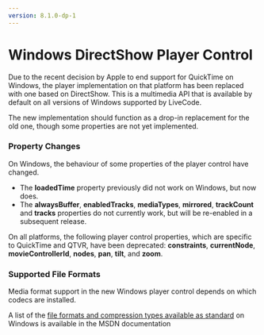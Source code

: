 ```yaml
---
version: 8.1.0-dp-1
---
```

# Windows DirectShow Player Control

Due to the recent decision by Apple to end support for QuickTime on
Windows, the player implementation on that platform has been replaced
with one based on DirectShow.  This is a multimedia API that is
available by default on all versions of Windows supported by LiveCode.

The new implementation should function as a drop-in replacement for
the old one, though some properties are not yet implemented.

### Property Changes
On Windows, the behaviour of some properties of the player control have changed.

- The **loadedTime** property previously did not work on Windows, but now does.
- The **alwaysBuffer**, **enabledTracks**,
  **mediaTypes**, **mirrored**, **trackCount** and **tracks**
  properties do not currently work, but will be re-enabled in a
  subsequent release.

On all platforms, the following player control properties, which are
specific to QuickTime and QTVR, have been deprecated: **constraints**,
**currentNode**, **movieControllerId**, **nodes**, **pan**, **tilt**,
and **zoom**.

### Supported File Formats

Media format support in the new Windows player control depends on
which codecs are installed.

A list of the
[file formats and compression types available as standard](https://msdn.microsoft.com/en-us/library/ms787745(VS.85).aspx)
on Windows is available in the MSDN documentation
